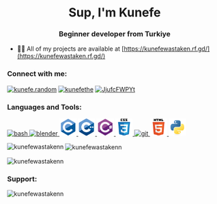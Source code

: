<h1 align="center">Sup, I'm Kunefe</h1>
<h3 align="center">Beginner developer from Turkiye</h3>

- 👨‍💻 All of my projects are available at [https://kunefewastaken.rf.gd/](https://kunefewastaken.rf.gd/)

<h3 align="left">Connect with me:</h3>
<p align="left">
<a href="https://instagram.com/kunefe.random" target="blank"><img align="center" src="https://raw.githubusercontent.com/rahuldkjain/github-profile-readme-generator/master/src/images/icons/Social/instagram.svg" alt="kunefe.random" height="30" width="40" /></a>
<a href="https://www.youtube.com/c/kunefethe" target="blank"><img align="center" src="https://raw.githubusercontent.com/rahuldkjain/github-profile-readme-generator/master/src/images/icons/Social/youtube.svg" alt="kunefethe" height="30" width="40" /></a>
<a href="https://discord.gg/JjufcFWPYt" target="blank"><img align="center" src="https://raw.githubusercontent.com/rahuldkjain/github-profile-readme-generator/master/src/images/icons/Social/discord.svg" alt="JjufcFWPYt" height="30" width="40" /></a>
</p>

<h3 align="left">Languages and Tools:</h3>
<p align="left"> <a href="https://www.gnu.org/software/bash/" target="_blank" rel="noreferrer"> <img src="https://www.vectorlogo.zone/logos/gnu_bash/gnu_bash-icon.svg" alt="bash" width="40" height="40"/> </a> <a href="https://www.blender.org/" target="_blank" rel="noreferrer"> <img src="https://download.blender.org/branding/community/blender_community_badge_white.svg" alt="blender" width="40" height="40"/> </a> <a href="https://www.cprogramming.com/" target="_blank" rel="noreferrer"> <img src="https://raw.githubusercontent.com/devicons/devicon/master/icons/c/c-original.svg" alt="c" width="40" height="40"/> </a> <a href="https://www.w3schools.com/cpp/" target="_blank" rel="noreferrer"> <img src="https://raw.githubusercontent.com/devicons/devicon/master/icons/cplusplus/cplusplus-original.svg" alt="cplusplus" width="40" height="40"/> </a> <a href="https://www.w3schools.com/cs/" target="_blank" rel="noreferrer"> <img src="https://raw.githubusercontent.com/devicons/devicon/master/icons/csharp/csharp-original.svg" alt="csharp" width="40" height="40"/> </a> <a href="https://www.w3schools.com/css/" target="_blank" rel="noreferrer"> <img src="https://raw.githubusercontent.com/devicons/devicon/master/icons/css3/css3-original-wordmark.svg" alt="css3" width="40" height="40"/> </a> <a href="https://git-scm.com/" target="_blank" rel="noreferrer"> <img src="https://www.vectorlogo.zone/logos/git-scm/git-scm-icon.svg" alt="git" width="40" height="40"/> </a> <a href="https://www.w3.org/html/" target="_blank" rel="noreferrer"> <img src="https://raw.githubusercontent.com/devicons/devicon/master/icons/html5/html5-original-wordmark.svg" alt="html5" width="40" height="40"/> </a> <a href="https://www.python.org" target="_blank" rel="noreferrer"> <img src="https://raw.githubusercontent.com/devicons/devicon/master/icons/python/python-original.svg" alt="python" width="40" height="40"/> </a> </p>

<p><img align="left" src="https://github-readme-stats.vercel.app/api/top-langs?username=kunefewastakenn&show_icons=true&locale=en&layout=compact" alt="kunefewastakenn" /></p>

<p>&nbsp;<img align="center" src="https://github-readme-stats.vercel.app/api?username=kunefewastakenn&show_icons=true&locale=en" alt="kunefewastakenn" /></p>

<p><img align="center" src="https://github-readme-streak-stats.herokuapp.com/?user=kunefewastakenn&" alt="kunefewastakenn" /></p>

<h3 align="left">Support:</h3>
<p><a href="https://ko-fi.com/kunefewastakenn"> <img align="left" src="https://cdn.ko-fi.com/cdn/kofi3.png?v=3" height="50" width="210" alt="kunefewastakenn" /></a></p><br><br>
